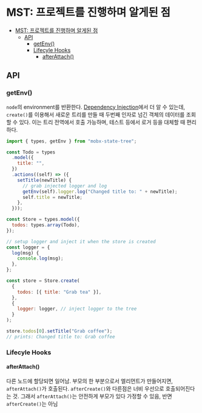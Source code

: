 # MST: 프로젝트를 진행하며 알게된 점

- [MST: 프로젝트를 진행하며 알게된 점](#mst-프로젝트를-진행하며-알게된-점)
  - [API](#api)
    - [getEnv()](#getenv)
    - [Lifecyle Hooks](#lifecyle-hooks)
      - [afterAttach()](#afterattach)

## API

### getEnv()

`node`의 environment를 반환한다. [Dependency Injection](https://mobx-state-tree.js.org/concepts/dependency-injection)에서 더 알 수 있는데, `create()`를 이용해서 새로운 트리를 만들 때 두번째 인자로 넘긴 객체의 데이터를 조회할 수 있다. 이는 트리 전역에서 호출 가능하며, 테스트 등에서 로거 등을 대체할 때 편리하다.

```js
import { types, getEnv } from "mobx-state-tree";

const Todo = types
  .model({
    title: "",
  })
  .actions((self) => ({
    setTitle(newTitle) {
      // grab injected logger and log
      getEnv(self).logger.log("Changed title to: " + newTitle);
      self.title = newTitle;
    },
  }));

const Store = types.model({
  todos: types.array(Todo),
});

// setup logger and inject it when the store is created
const logger = {
  log(msg) {
    console.log(msg);
  },
};

const store = Store.create(
  {
    todos: [{ title: "Grab tea" }],
  },
  {
    logger: logger, // inject logger to the tree
  }
);

store.todos[0].setTitle("Grab coffee");
// prints: Changed title to: Grab coffee
```

### Lifecyle Hooks

#### afterAttach()

다른 노드에 할당되면 일어남. 부모의 한 부분으로서 엘리먼트가 만들어지면, `afterAttach()`가 호출된다. `afterCreate()`와 다른점은 너비 우선으로 호출되어진다는 것. 그래서 `afterAttach()`는 안전하게 부모가 있다 가정할 수 있음, 반면 `afterCreate()`는 아님
